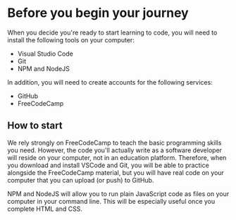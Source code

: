 # Before you begin your journey
When you decide you're ready to start learning to code, you will need to install the following tools on your computer:

* Visual Studio Code
* Git
* NPM and NodeJS

In addition, you will need to create accounts for the following services:

* GitHub
* FreeCodeCamp

## How to start
We rely strongly on FreeCodeCamp to teach the basic programming skills you need. However, the code you'll actually write as a software developer will reside on your computer, not in an education platform. Therefore, when you download and install VSCode and Git, you will be able to practice alongside the FreeCodeCamp material, but you will have real code on your computer that you can upload (or push) to GitHub.

NPM and NodeJS will allow you to run plain JavaScript code as files on your computer in your command line. This will be especially useful once you complete HTML and CSS. 